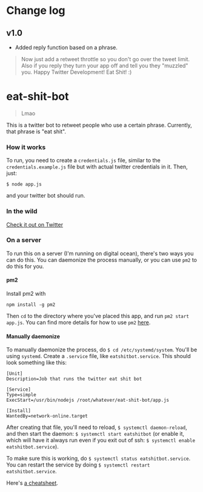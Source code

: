 # Change log

## v1.0

- Added reply function based on a phrase.
> Now just add a retweet throttle so you don't go over the tweet limit.
> Also if you reply they turn your app off and tell you they "muzzled" you.
> Happy Twitter Development! Eat Shit! :)

# eat-shit-bot
> Lmao

This is a twitter bot to retweet people who use a certain phrase. Currently, that phrase is "eat shit".

### How it works

To run, you need to create a `credentials.js` file, similar to the `credentials.example.js` file but with actual twitter credentials in it. Then, just:


```
$ node app.js
```

and your twitter bot should run.

### In the wild

[Check it out on Twitter](https://twitter.com/chug_soylent)


### On a server

To run this on a server (I'm running on digital ocean), there's two ways you can do this. You can daemonize the process manually, or you can use `pm2` to do this for you.

#### pm2

Install pm2 with

```
npm install -g pm2
```

Then `cd` to the directory where you've placed this app, and run `pm2 start app.js`. You can find more details for how to use `pm2` [here](http://pm2.keymetrics.io/).

#### Manually daemonize

To manually daemonize the process, do `$ cd /etc/systemd/system`. You'll be using `systemd`. Create a `.service` file, like `eatshitbot.service`. This should look something like this:

```
[Unit]
Description=Job that runs the twitter eat shit bot

[Service]
Type=simple
ExecStart=/usr/bin/nodejs /root/whatever/eat-shit-bot/app.js

[Install]
WantedBy=network-online.target
```

After creating that file, you'll need to reload, `$ systemctl daemon-reload`, and then start the daemon: `$ systemctl start eatshitbot` (or enable it, which will have it always run even if you exit out of ssh: `$ systemctl enable eatshitbot.service`).

To make sure this is working, do `$ systemctl status eatshitbot.service`. You can restart the service by doing `$ systemctl restart eatshitbot.service`.

Here's [a cheatsheet](http://www.ethicalhackx.com/systemd-cheat-sheet-linux/).
